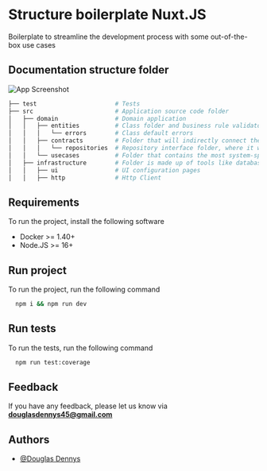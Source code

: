 # Structure boilerplate Nuxt.JS

Boilerplate to streamline the development process with some out-of-the-box use cases

## Documentation structure folder
![App Screenshot](https://herbertograca.files.wordpress.com/2017/03/hexagonal-arch-4-ports-adapters2.png?w=708)

```bash
├── test                      # Tests
├── src                       # Application source code folder
│   ├── domain                # Domain application  
│   │   ├── entities          # Class folder and business rule validators
│   │   │   └── errors        # Class default errors
│   │   ├── contracts         # Folder that will indirectly connect the business layer with the external layer
│   │   │   └── repositories  # Repository interface folder, where it will link the business layer with the external layer
│   │   └── usecases          # Folder that contains the most system-specific business rules. This is where all the system use cases are implemented
│   ├── infrastructure        # Folder is made up of tools like database, UI, etc. In this layer, the idea is to have as little code as possible, just enough to interconnect the layers and inject the necessary implementations into the inner layers.
│   │   ├── ui                # UI configuration pages
│   │   ├── http              # Http Client
```

## Requirements

To run the project, install the following software

* Docker >= 1.40+
* Node.JS >= 16+

## Run project

To run the project, run the following command

```bash
  npm i && npm run dev
```

## Run tests

To run the tests, run the following command

```bash
  npm run test:coverage
```

## Feedback

If you have any feedback, please let us know via **douglasdennys45@gmail.com**

## Authors

- [@Douglas Dennys](https://www.github.com/douglasdennys45)